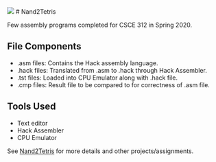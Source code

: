 <img src="https://static.wixstatic.com/media/44046b_387f62dae530480dac9b1fa8f731bebf~mv2.png/v1/fill/w_519,h_180,al_c,q_85,usm_0.66_1.00_0.01/44046b_387f62dae530480dac9b1fa8f731bebf~mv2.webp">
# Nand2Tetris

Few assembly programs completed for CSCE 312 in Spring 2020.

## File Components

- .asm files: Contains the Hack assembly language. 
- .hack files: Translated from .asm to .hack through Hack Assembler.
- .tst files: Loaded into CPU Emulator along with .hack file.
- .cmp files: Result file to be compared to for correctness of .asm file. 

## Tools Used

- Text editor
- Hack Assembler
- CPU Emulator

See [Nand2Tetris](https://www.nand2tetris.org/) for more details and other projects/assignments. 
